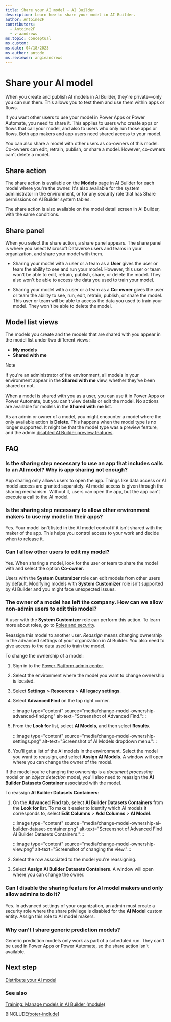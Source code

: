 ```yaml
---
title: Share your AI model - AI Builder
description: Learn how to share your model in AI Builder.
author: Antoine2F
contributors:
  - Antoine2F
  - v-aandrews
ms.topic: conceptual
ms.custom: 
ms.date: 04/18/2023
ms.author: antode
ms.reviewer: angieandrews
---
```


# Share your AI model

When you create and publish AI models in AI Builder, they're private&mdash;only you can run them. This allows you to test them and use them within apps or flows.

If you want other users to use your model in Power Apps or Power Automate, you need to share it. This applies to users who create apps or flows that call your model, and also to users who only run those apps or flows. Both app makers and app users need shared access to your model.

You can also share a model with other users as co-owners of this model. Co-owners can edit, retrain, publish, or share a model. However, co-owners can't delete a model.

## Share action

The share action is available on the **Models** page in AI Builder for each model where you're the owner. It's also available for the system administrator in the environment, or for any security role that has Share permissions on AI Builder system tables.

The share action is also available on the model detail screen in AI Builder, with the same conditions.

## Share panel

When you select the share action, a share panel appears. The share panel is where you select Microsoft Dataverse users and teams in your organization, and share your model with them.

- Sharing your model with a user or a team as a **User** gives the user or team the ability to see and run your model. However, this user or team won't be able to edit, retrain, publish, share, or delete the model. They also won't be able to access the data you used to train your model.

- Sharing your model with a user or a team as a **Co-owner** gives the user or team the ability to see, run, edit, retrain, publish, or share the model. This user or team will be able to access the data you used to train your model. They won't be able to delete the model.

## Model list views

The models you create and the models that are shared with you appear in the model list under two different views:

- **My models**
- **Shared with me**

 > [!NOTE]
 > If you're an administrator of the environment, all models in your environment appear in the **Shared with me** view, whether they've been shared or not.

When a model is shared with you as a user, you can use it in Power Apps or Power Automate, but you can't view details or edit the model. No actions are available for models in the **Shared with me** list.

As an admin or owner of a model, you might encounter a model where the only available action is **Delete**. This happens when the model type is no longer supported. It might be that the model type was a preview feature, and the admin [disabled AI Builder preview features](administer.md#enable-or-disable-ai-builder-preview-features).

## FAQ

### Is the sharing step necessary to use an app that includes calls to an AI model? Why is app sharing not enough?

App sharing only allows users to open the app. Things like data access or AI model access are granted separately. AI model access is given through the sharing mechanism. Without it, users can open the app, but the app<!--Suggested--> can't execute a call to the AI model.

### Is the sharing step necessary to allow other environment makers to use my model in their apps?

Yes. Your model isn't listed in the AI model control if it isn't shared with the maker of the app. This helps you control access to your work and decide when to release it.

### Can I allow other users to edit my model?

Yes. When sharing a model, look for the user or team to share the model with and select the option **Co-owner**.

Users with the **System Customizer** role can edit models from other users by default. Modifying models with **System Customizer** role isn't supported by AI Builder and you might face unexpected issues.

### The owner of a model has left the company. How can we allow non-admin users to edit this model?

A user with the **System Customizer** role can perform this action. To learn more about roles, go to [Roles and security](security.md#roles).

Reassign this model to another user. _Reassign_ means changing ownership in the advanced settings of your organization in AI Builder. You also need to give access to the data used to train the model.

To change the ownership of a model:

1. Sign in to the [Power Platform admin center](https://admin.powerplatform.microsoft.com/).

1. Select the environment where the model you want to change ownership is located.

1. Select **Settings** > **Resources** > **All legacy settings**.

1. Select **Advanced Find** on the top right corner.

    :::image type="content" source="media/change-model-ownership-advanced-find.png" alt-text="Screenshot of Advanced Find.":::

1. From the **Look for** list, select **AI Models**, and then select **Results**.

    :::image type="content" source="media/change-model-ownership-settings.png" alt-text="Screenshot of AI Models dropdown menu.":::

1. You'll get a list of the AI models in the environment. Select the model you want to reassign, and select **Assign AI Models**. A window will open where you can change the owner of the model.

If the model you're changing the ownership is a *document processing* model or an *object detection* model, you'll also need to reassign the **AI Builder Datasets Container** associated with the model.

 To reassign **AI Builder Datasets Containers**:

1.	On the **Advanced Find** tab, select **AI Builder Datasets Containers** from the **Look for** list. To make it easier to identify which AI models it corresponds to, select **Edit Columns** > **Add Columns** > **AI Model**. 

    :::image type="content" source="media/change-model-ownership-ai-builder-dataset-container.png" alt-text="Screenshot of Advanced Find AI Builder Datasets Containers.":::

    :::image type="content" source="media/change-model-ownership-view.png" alt-text="Screenshot of changing the view.":::

1. Select the row associated to the model you're reassigning.

1. Select **Assign AI Builder Datasets Containers**. A window will open where you can change the owner.

### Can I disable the sharing feature for AI model makers and only allow admins to do it?

Yes. In advanced settings of your organization, an admin must create a security role where the share privilege is disabled for the **AI Model** custom entity. Assign this role to AI model makers.

### Why can't I share generic prediction models?

Generic prediction models only work as part of a scheduled run. They can't be used in Power Apps or Power Automate, so the share action isn't available.

## Next step

[Distribute your AI model](distribute-model.md)

### See also

[Training: Manage models in AI Builder (module)](/training/modules/manage-models/)

[!INCLUDE[footer-include](includes/footer-banner.md)]
